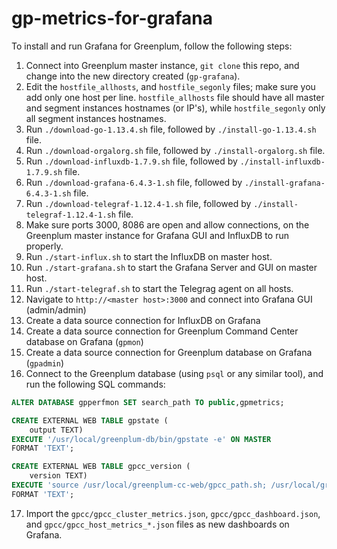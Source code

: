# gp-metrics-for-grafana

To install and run Grafana for Greenplum, follow the following steps:

1. Connect into Greenplum master instance, `git clone` this repo, and change into the new directory created (`gp-grafana`).
2. Edit the `hostfile_allhosts`, and `hostfile_segonly` files; make sure you add only one host per line. `hostfile_allhosts` file should have all master and segment instances hostnames (or IP's), while `hostfile_segonly` only all segment instances hostnames.
3. Run `./download-go-1.13.4.sh` file, followed by `./install-go-1.13.4.sh` file.
4. Run `./download-orgalorg.sh` file, followed by `./install-orgalorg.sh` file.
5. Run `./download-influxdb-1.7.9.sh` file, followed by `./install-influxdb-1.7.9.sh` file.
6. Run `./download-grafana-6.4.3-1.sh` file, followed by `./install-grafana-6.4.3-1.sh` file.
7. Run `./download-telegraf-1.12.4-1.sh` file, followed by `./install-telegraf-1.12.4-1.sh` file.
8. Make sure ports 3000, 8086 are open and allow connections, on the Greenplum master instance for Grafana GUI and InfluxDB to run properly.
9. Run `./start-influx.sh` to start the InfluxDB on master host.
10. Run `./start-grafana.sh` to start the Grafana Server and GUI on master host.
11. Run `./start-telegraf.sh` to start the Telegrag agent on all hosts.
12. Navigate to `http://<master host>:3000` and connect into Grafana GUI (admin/admin)
13. Create a data source connection for InfluxDB on Grafana
14. Create a data source connection for Greenplum Command Center database on Grafana (`gpmon`)
15. Create a data source connection for Greenplum database on Grafana (`gpadmin`)
16. Connect to the Greenplum database (using `psql` or any similar tool), and run the following SQL commands:
```sql
ALTER DATABASE gpperfmon SET search_path TO public,gpmetrics;
```
```sql
CREATE EXTERNAL WEB TABLE gpstate ( 
    output TEXT)
EXECUTE '/usr/local/greenplum-db/bin/gpstate -e' ON MASTER 
FORMAT 'TEXT';
```
``` sql
CREATE EXTERNAL WEB TABLE gpcc_version ( 
    version TEXT)
EXECUTE 'source /usr/local/greenplum-cc-web/gpcc_path.sh; /usr/local/greenplum-cc-web/bin/gpcc --version | awk ''{print $7}''' ON MASTER 
FORMAT 'TEXT';
```
17. Import the `gpcc/gpcc_cluster_metrics.json`, `gpcc/gpcc_dashboard.json`, and `gpcc/gpcc_host_metrics_*.json` files as new dashboards on Grafana.
